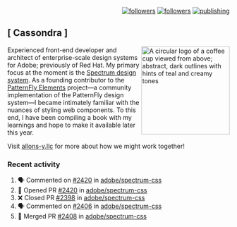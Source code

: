 <p align="right"><a rel="me" href="https://front-end.social/@castastrophe">
    <img alt="followers" title="Follow me on Mastodon" src="https://img.shields.io/mastodon/follow/109297102751309835?domain=https%3A%2F%2Ffront-end.social&label=Follow&logo=mastodon&logoColor=white&style=for-the-badge&labelColor=008080&color=006969"/></a>
  <a href="https://codepen.io/castastrophe/">
    <img alt="followers" title="Follow me on CodePen" src="https://img.shields.io/badge/16-1?color=640464&labelColor=7c007c&style=for-the-badge&logo=codepen&label=Follow"/></a>
<a href="https://castastrophe.medium.com/">
    <img alt="publishing" title="View articles on Medium" src="https://img.shields.io/badge/107-1?color=666&labelColor=444&label=subscribe&logo=medium&logoColor=white&style=for-the-badge"/></a>
</p>

## [&nbsp;Cassondra&nbsp;]

<img align="right" src="https://github-production-user-asset-6210df.s3.amazonaws.com/1840295/253016758-ba468774-1cd3-42c2-8f43-947b5eeb5edf.png" height="200" alt="A circular logo of a coffee cup viewed from above; abstract, dark outlines with hints of teal and creamy tones">

Experienced front-end developer and architect of enterprise-scale design systems for Adobe; previously of Red Hat. My primary focus at the moment is the [Spectrum design system](https://github.com/adobe/spectrum-css). As a founding contributor to the [PatternFly&nbsp;Elements](https://github.com/patternfly/patternfly-elements) project&mdash;a community implementation of the PatternFly design system&mdash;I became intimately familiar with the nuances of styling web components. To this end, I have been compiling a book with my learnings and hope to make it available later this year.

Visit [allons-y.llc](http://allons-y.llc/) for more about how we might work together!

### Recent activity

<!--START_SECTION:activity-->
1. 🗣 Commented on [#2420](https://github.com/adobe/spectrum-css/pull/2420#issuecomment-1887911235) in [adobe/spectrum-css](https://github.com/adobe/spectrum-css)
2. 💪 Opened PR [#2420](https://github.com/adobe/spectrum-css/pull/2420) in [adobe/spectrum-css](https://github.com/adobe/spectrum-css)
3. ❌ Closed PR [#2398](https://github.com/adobe/spectrum-css/pull/2398) in [adobe/spectrum-css](https://github.com/adobe/spectrum-css)
4. 🗣 Commented on [#2406](https://github.com/adobe/spectrum-css/pull/2406#issuecomment-1887281555) in [adobe/spectrum-css](https://github.com/adobe/spectrum-css)
5. 🎉 Merged PR [#2408](https://github.com/adobe/spectrum-css/pull/2408) in [adobe/spectrum-css](https://github.com/adobe/spectrum-css)
<!--END_SECTION:activity-->
